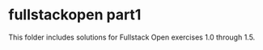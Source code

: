 # fullstackopen part1

This folder includes solutions for Fullstack Open exercises 1.0 through 1.5.
